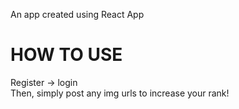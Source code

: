 An app created using React App

# HOW TO USE
Register -> login  <br />Then, simply post any img urls to increase your rank!
